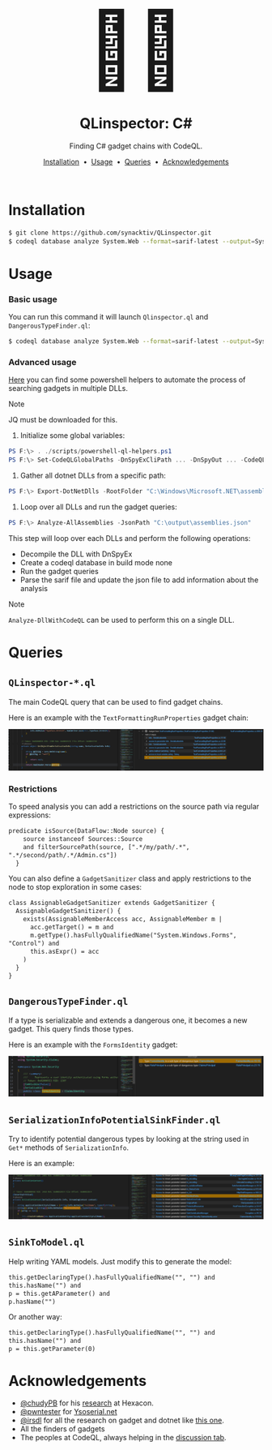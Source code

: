 <div align="center" style="font-size: 148px;">
  🧙‍♂️
</div>

<h1 align="center">
  QLinspector: C#
</h1>

<p align="center">
   Finding C# gadget chains with CodeQL.
</p>

<p align="center">
<a href="#installation">Installation</a> &nbsp;&bull;&nbsp;
<a href="#usage">Usage</a> &nbsp;&bull;&nbsp;
<a href="#queries">Queries</a> &nbsp;&bull;&nbsp;
<a href="#acknowledgements">Acknowledgements</a>
</p>

<br />

# Installation

```sh
$ git clone https://github.com/synacktiv/QLinspector.git
$ codeql database analyze System.Web --format=sarif-latest --output=System.Web.sarif --search-path=./QLinspector/ synacktiv/qlinspector-csharp-queries
```

# Usage

### Basic usage

You can run this command it will launch `Qlinspector.ql` and `DangerousTypeFinder.ql`:
```sh
$ codeql database analyze System.Web --format=sarif-latest --output=System.Web.sarif --search-path=./QLinspector/ synacktiv/qlinspector-csharp-queries
```

### Advanced usage

[Here](../../scripts/powershell-ql-helpers.ps1) you can find some powershell helpers to automate the process of searching gadgets in multiple DLLs.

> [!NOTE]
> JQ must be downloaded for this.

1) Initialize some global variables:
```powershell
PS F:\> . ./scripts/powershell-ql-helpers.ps1
PS F:\> Set-CodeQLGlobalPaths -DnSpyExCliPath ... -DnSpyOut ... -CodeQLPath ... -CodeQLDbOut ... -QueryPath ./ql/csharp/queries/ -SarifOut ... -JQPath ...
```

1) Gather all dotnet DLLs from a specific path:
```powershell
PS F:\> Export-DotNetDlls -RootFolder "C:\Windows\Microsoft.NET\assembly\GAC_MSIL\" -DestinationFile "C:\output\assemblies.json"
```

1) Loop over all DLLs and run the gadget queries:
```powershell
PS F:\> Analyze-AllAssemblies -JsonPath "C:\output\assemblies.json"
```

This step will loop over each DLLs and perform the following operations:
- Decompile the DLL with DnSpyEx
- Create a codeql database in build mode none
- Run the gadget queries
- Parse the sarif file and update the json file to add information about the analysis

> [!NOTE]
> `Analyze-DllWithCodeQL` can be used to perform this on a single DLL.

# Queries

## `QLinspector-*.ql`

The main CodeQL query that can be used to find gadget chains.

Here is an example with the `TextFormattingRunProperties` gadget chain:

![TextFormattingRunProperties](../../../img/TextFormattingRunProperties.png)

### Restrictions

To speed analysis you can add a restrictions on the source path via regular expressions:
```ql
predicate isSource(DataFlow::Node source) {
    source instanceof Sources::Source
    and filterSourcePath(source, [".*/my/path/.*", ".*/second/path/.*/Admin.cs"])
  }
```

You can also define a ``GadgetSanitizer`` class and apply restrictions to the node to stop exploration in some cases:
```ql
class AssignableGadgetSanitizer extends GadgetSanitizer {
  AssignableGadgetSanitizer() {
    exists(AssignableMemberAccess acc, AssignableMember m |
      acc.getTarget() = m and
      m.getType().hasFullyQualifiedName("System.Windows.Forms", "Control") and
      this.asExpr() = acc
    )
  }
}
``` 

## `DangerousTypeFinder.ql`

If a type is serializable and extends a dangerous one, it becomes a new gadget. This query finds those types.

Here is an example with the `FormsIdentity` gadget:

![FormsIdentity](../../../img/FormsIdentity.png)

## `SerializationInfoPotentialSinkFinder.ql`

Try to identify potential dangerous types by looking at the string used in `Get*` methods of ``SerializationInfo``.

Here is an example:

![ActivationContext](../../../img/SerializationInfoPotentialSinkFinder.png)

## `SinkToModel.ql`

Help writing YAML models. Just modify this to generate the model:

```ql
this.getDeclaringType().hasFullyQualifiedName("", "") and
this.hasName("") and
p = this.getAParameter() and 
p.hasName("")
```

Or another way:
```ql
this.getDeclaringType().hasFullyQualifiedName("", "") and
this.hasName("") and
p = this.getParameter(0)
```

# Acknowledgements

- [@chudyPB](https://x.com/chudypb) for his [research](https://github.com/thezdi/presentations/blob/main/2023_Hexacon/whitepaper-net-deser.pdf) at Hexacon.
- [@pwntester](https://x.com/pwntester) for [Ysoserial.net](https://github.com/pwntester/ysoserial.net/)
- [@irsdl](https://x.com/irsdl) for all the research on gadget and dotnet like [this one](https://soroush.me/downloadable/use_of_deserialisation_in_dotnet_framework_methods_and_classes.pdf).
- All the finders of gadgets
- The peoples at CodeQL, always helping in the [discussion tab](https://github.com/github/codeql/discussions).